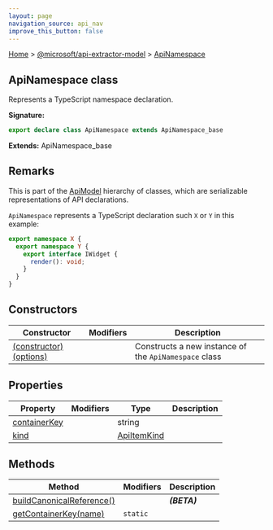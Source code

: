 ```yaml
---
layout: page
navigation_source: api_nav
improve_this_button: false
---
```



[Home](./index.md) &gt; [@microsoft/api-extractor-model](./api-extractor-model.md) &gt; [ApiNamespace](./api-extractor-model.apinamespace.md)

## ApiNamespace class

Represents a TypeScript namespace declaration.

<b>Signature:</b>

```typescript
export declare class ApiNamespace extends ApiNamespace_base
```
<b>Extends:</b> ApiNamespace\_base

## Remarks

This is part of the [ApiModel](./api-extractor-model.apimodel.md) hierarchy of classes, which are serializable representations of API declarations.

`ApiNamespace` represents a TypeScript declaration such `X` or `Y` in this example:

```ts
export namespace X {
  export namespace Y {
    export interface IWidget {
      render(): void;
    }
  }
}

```

## Constructors

|  Constructor | Modifiers | Description |
|  --- | --- | --- |
|  [(constructor)(options)](./api-extractor-model.apinamespace._constructor_.md) |  | Constructs a new instance of the <code>ApiNamespace</code> class |

## Properties

|  Property | Modifiers | Type | Description |
|  --- | --- | --- | --- |
|  [containerKey](./api-extractor-model.apinamespace.containerkey.md) |  | string |  |
|  [kind](./api-extractor-model.apinamespace.kind.md) |  | [ApiItemKind](./api-extractor-model.apiitemkind.md) |  |

## Methods

|  Method | Modifiers | Description |
|  --- | --- | --- |
|  [buildCanonicalReference()](./api-extractor-model.apinamespace.buildcanonicalreference.md) |  | <b><i>(BETA)</i></b> |
|  [getContainerKey(name)](./api-extractor-model.apinamespace.getcontainerkey.md) | <code>static</code> |  |
